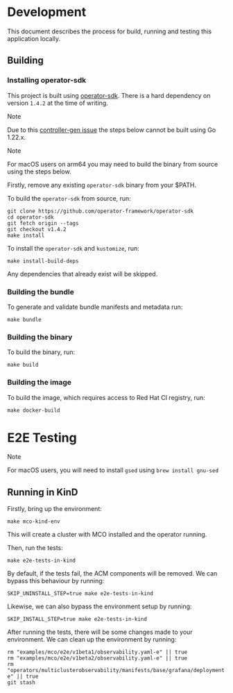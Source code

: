 # Development

This document describes the process for build, running and testing this application locally.

## Building

### Installing operator-sdk

This project is built using [operator-sdk](https://github.com/operator-framework/operator-sdk).
There is a hard dependency on version `1.4.2` at the time of writing.

> [!NOTE]
> Due to this [controller-gen issue](https://github.com/kubernetes-sigs/controller-tools/issues/880)
> the steps below cannot be built using Go 1.22.x.

> [!NOTE]
> For macOS users on arm64 you may need to build the binary from source using the steps below.

Firstly, remove any existing `operator-sdk` binary from your $PATH.

To build the `operator-sdk` from source, run:

```shell
git clone https://github.com/operator-framework/operator-sdk
cd operator-sdk
git fetch origin --tags
git checkout v1.4.2
make install
```

To install the `operator-sdk` and `kustomize`, run:

```shell
make install-build-deps
```

Any dependencies that already exist will be skipped.

### Building the bundle

To generate and validate bundle manifests and metadata run:

```shell
make bundle
```

### Building the binary

To build the binary, run:

```shell
make build
```

### Building the image

To build the image, which requires access to Red Hat CI registry, run:

```shell
make docker-build
```

# E2E Testing

> [!NOTE]
> For macOS users, you will need to install `gsed` using `brew install gnu-sed`

## Running in KinD

Firstly, bring up the environment:

```shell
make mco-kind-env
```

This will create a cluster with MCO installed and the operator running.

Then, run the tests:

```shell
make e2e-tests-in-kind
```

By default, if the tests fail, the ACM components will be removed.
We can bypass this behaviour by running:

```shell
SKIP_UNINSTALL_STEP=true make e2e-tests-in-kind
```

Likewise, we can also bypass the environment setup by running:

```shell
SKIP_INSTALL_STEP=true make e2e-tests-in-kind
```

After running the tests, there will be some changes made to your environment.
We can clean up the environment by running:

```shell
rm "examples/mco/e2e/v1beta1/observability.yaml-e" || true
rm "examples/mco/e2e/v1beta2/observability.yaml-e" || true
rm "operators/multiclusterobservability/manifests/base/grafana/deployment.yaml-e" || true
git stash
```
